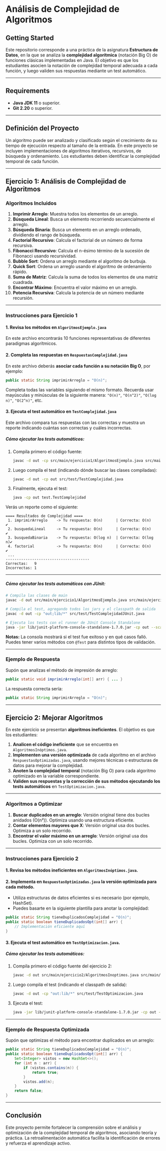 
# Análisis de Complejidad de Algoritmos

## Getting Started

Este repositorio corresponde a una práctica de la asignatura **Estructura de Datos**, en la que se analiza la **complejidad algorítmica** (notación Big O) de funciones clásicas implementadas en Java. El objetivo es que los estudiantes asocien la notación de complejidad temporal adecuada a cada función, y luego validen sus respuestas mediante un test automático.

---

## Requirements

* **Java JDK 11** o superior.
* **Git 2.20** o superior.

---

## Definición del Proyecto

Un algoritmo puede ser analizado y clasificado según el crecimiento de su tiempo de ejecución respecto al tamaño de la entrada. En este proyecto se incluyen implementaciones de algoritmos iterativos, recursivos, de búsqueda y ordenamiento. Los estudiantes deben identificar la complejidad temporal de cada función.

---

## Ejercicio 1: **Análisis de Complejidad de Algoritmos**

### Algoritmos Incluidos

1. **Imprimir Arreglo**: Muestra todos los elementos de un arreglo.
2. **Búsqueda Lineal**: Busca un elemento recorriendo secuencialmente el arreglo.
3. **Búsqueda Binaria**: Busca un elemento en un arreglo ordenado, dividiendo el rango de búsqueda.
4. **Factorial Recursivo**: Calcula el factorial de un número de forma recursiva.
5. **Fibonacci Recursivo**: Calcula el n-ésimo término de la sucesión de Fibonacci usando recursividad.
6. **Bubble Sort**: Ordena un arreglo mediante el algoritmo de burbuja.
7. **Quick Sort**: Ordena un arreglo usando el algoritmo de ordenamiento rápido.
8. **Suma de Matriz**: Calcula la suma de todos los elementos de una matriz cuadrada.
9. **Encontrar Máximo**: Encuentra el valor máximo en un arreglo.
10. **Potencia Recursiva**: Calcula la potencia de un número mediante recursión.

---

### Instrucciones para Ejercicio 1

#### 1. Revisa los métodos en `AlgoritmosEjemplo.java`

En este archivo encontrarás 10 funciones representativas de diferentes paradigmas algorítmicos.

#### 2. Completa las respuestas en `RespuestasComplejidad.java`

En este archivo deberás **asociar cada función a su notación Big O**, por ejemplo:

```java
public static String imprimirArreglo = "O(n)";
```

Completa todas las variables siguiendo el mismo formato.
Recuerda usar mayúsculas y minúsculas de la siguiente manera: `"O(n)"`, `"O(n^2)"`, `"O(log n)"`, `"O(2^n)"`, etc.

#### 3. Ejecuta el test automático en `TestComplejidad.java`

Este archivo compara tus respuestas con las correctas y muestra un reporte indicando cuántas son correctas y cuáles incorrectas.

##### **Cómo ejecutar los tests automáticos:**


1. Compila primero el código fuente:

   ```bash
   javac -d out -cp src/main/ejercicio1/AlgoritmosEjemplo.java src/main/ejercicio1/RespuestasComplejidad.java
   ```
2. Luego compila el test (indicando dónde buscar las clases compiladas):

   ```bash
   javac -d out -cp out src/test/TestComplejidad.java
   ```
3. Finalmente, ejecuta el test:

   ```bash
   java -cp out test.TestComplejidad
   ```

Verás un reporte como el siguiente:

```
==== Resultados de Complejidad ====
 1. imprimirArreglo    -> Tu respuesta: O(n)      | Correcta: O(n)    ✔️
 2. busquedaLineal     -> Tu respuesta: O(n)      | Correcta: O(n)    ✔️
 3. busquedaBinaria    -> Tu respuesta: O(log n)  | Correcta: O(log n)✔️
 4. factorial          -> Tu respuesta: O(n)      | Correcta: O(n)    ✔️
 ...
--------------------------------------
Correctas:   9
Incorrectas: 1
```

---

##### **Cómo ejecutar los tests automáticos con JUnit:**

```bash
# Compila las clases de main
javac -d out src/main/ejercicio1/AlgoritmosEjemplo.java src/main/ejercicio1/RespuestasComplejidad.java

# Compila el test, agregando todos los jars y el classpath de salida
javac -d out -cp "out;lib/*" src/test/TestComplejidadJUnit.java

# Ejecuta los tests con el runner de JUnit Console Standalone
java -jar lib/junit-platform-console-standalone-1.7.0.jar -cp out --scan-class-path
```

**Notas:**
La consola mostrará si el test fue exitoso y en qué casos falló.
Puedes tener varios métodos con `@Test` para distintos tipos de validación.

---

### Ejemplo de Respuesta

Supón que analizas el método de impresión de arreglo:

```java
public static void imprimirArreglo(int[] arr) { ... }
```

La respuesta correcta sería:

```java
public static String imprimirArreglo = "O(n)";
```

---

## Ejercicio 2: **Mejorar Algoritmos**

En este ejercicio se presentan **algoritmos ineficientes**. El objetivo es que los estudiantes:

1. **Analicen el código ineficiente** que se encuentra en `AlgoritmosInóptimos.java`.
2. **Implementen una versión optimizada** de cada algoritmo en el archivo `RespuestasOptimizadas.java`, usando mejores técnicas o estructuras de datos para mejorar la complejidad.
3. **Anoten la complejidad temporal** (notación Big O) para cada algoritmo optimizado en la variable correspondiente.
4. **Validen sus respuestas y la corrección de sus métodos ejecutando los tests automáticos** en `TestOptimizacion.java`.

---

### Algoritmos a Optimizar

1. **Buscar duplicados en un arreglo**: Versión original tiene dos bucles anidados (O(n²)). Optimiza usando una estructura eficiente.
2. **Contar elementos mayores que X**: Versión original usa dos bucles. Optimiza a un solo recorrido.
3. **Encontrar el valor máximo en un arreglo**: Versión original usa dos bucles. Optimiza con un solo recorrido.

---

### Instrucciones para Ejercicio 2

#### 1. Revisa los métodos ineficientes en `AlgoritmosInóptimos.java`.

#### 2. Implementa en `RespuestasOptimizadas.java` la **versión optimizada** para cada método.

* Utiliza estructuras de datos eficientes si es necesario (por ejemplo, HashSet).
* Puedes basarte en la siguiente plantilla para anotar la complejidad:

```java
public static String tieneDuplicadosComplejidad = "O(n)";
public static boolean tieneDuplicadosOpt(int[] arr) {
    // Implementación eficiente aquí
}
```

#### 3. Ejecuta el test automático en `TestOptimizacion.java`.

##### **Cómo ejecutar los tests automáticos:**

1. Compila primero el código fuente del ejercicio 2:

   ```bash
   javac -d out src/main/ejercicio2/AlgoritmosInoptimos.java src/main/ejercicio2/RespuestasOptimizadas.java
   ```
2. Luego compila el test (indicando el classpath de salida):

   ```bash
   javac -d out -cp "out:lib/*" src/test/TestOptimizacion.java
   ```
3. Ejecuta el test:

   ```bash
   java -jar lib/junit-platform-console-standalone-1.7.0.jar -cp out --scan-class-path
   ```

---

### Ejemplo de Respuesta Optimizada

Supón que optimizas el método para encontrar duplicados en un arreglo:

```java
public static String tieneDuplicadosComplejidad = "O(n)";
public static boolean tieneDuplicadosOpt(int[] arr) {
    Set<Integer> vistos = new HashSet<>();
    for (int n : arr) {
        if (vistos.contains(n)) {
            return true;
        }
        vistos.add(n);
    }
    return false;
}
```

---

## Conclusión

Este proyecto permite fortalecer la comprensión sobre el análisis y optimización de la complejidad temporal de algoritmos, asociando teoría y práctica. La retroalimentación automática facilita la identificación de errores y refuerza el aprendizaje activo.
